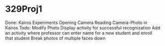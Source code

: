 # 329Proj1

Done:
Kairos Experiments
Opening Camera
Reading Camera-Photo in Kairos
Todo:
Modify Photo Display activity for successful recognization
Add an activity where professor can enter name for a new student and enroll that student
Break photos of multiple faces down
